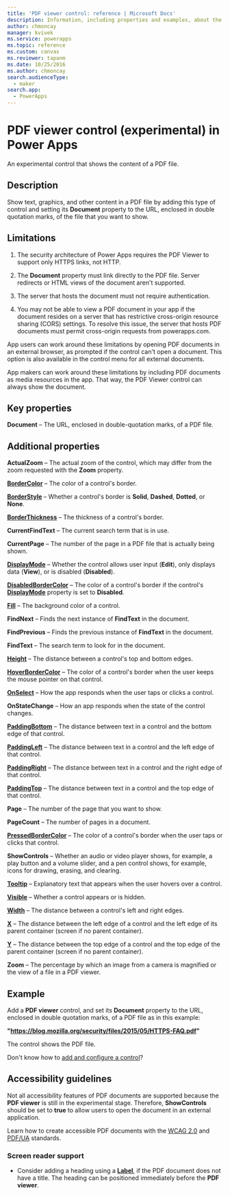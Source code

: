 ```yaml
---
title: 'PDF viewer control: reference | Microsoft Docs'
description: Information, including properties and examples, about the PDF viewer control
author: chmoncay
manager: kvivek
ms.service: powerapps
ms.topic: reference
ms.custom: canvas
ms.reviewer: tapanm
ms.date: 10/25/2016
ms.author: chmoncay
search.audienceType: 
  - maker
search.app: 
  - PowerApps
---
```

# PDF viewer control (experimental) in Power Apps
An experimental control that shows the content of a PDF file.

## Description
Show text, graphics, and other content in a PDF file by adding this type of control and setting its **Document** property to the URL, enclosed in double quotation marks, of the file that you want to show.

## Limitations
1. The security architecture of Power Apps requires the PDF Viewer to support only HTTPS links, not HTTP.  

2. The **Document** property must link directly to the PDF file. Server redirects or HTML views of the document aren't supported.

3. The server that hosts the document must not require authentication.

4. You may not be able to view a PDF document in your app if the document resides on a server that has restrictive cross-origin resource sharing (CORS) settings. To resolve this issue, the server that hosts PDF documents must permit cross-origin requests from powerapps.com.

App users can work around these limitations by opening PDF documents in an external browser, as prompted if the control can't open a document. This option is also available in the control menu for all external documents.

App makers can work around these limitations by including PDF documents as media resources in the app. That way, the PDF Viewer control can always show the document.

## Key properties
**Document** – The URL, enclosed in double-quotation marks, of a PDF file.

## Additional properties
**ActualZoom** – The actual zoom of the control, which may differ from the zoom requested with the **Zoom** property.

**[BorderColor](properties-color-border.md)** – The color of a control's border.

**[BorderStyle](properties-color-border.md)** – Whether a control's border is **Solid**, **Dashed**, **Dotted**, or **None**.

**[BorderThickness](properties-color-border.md)** – The thickness of a control's border.

**CurrentFindText** – The current search term that is in use.

**CurrentPage** – The number of the page in a PDF file that is actually being shown.

**[DisplayMode](properties-core.md)** – Whether the control allows user input (**Edit**), only displays data (**View**), or is disabled (**Disabled**).

**[DisabledBorderColor](properties-color-border.md)** – The color of a control's border if the control's **[DisplayMode](properties-core.md)** property is set to **Disabled**.

**[Fill](properties-color-border.md)** – The background color of a control.

**FindNext** – Finds the next instance of **FindText** in the document.

**FindPrevious** – Finds the previous instance of **FindText** in the document.

**FindText** – The search term to look for in the document.

**[Height](properties-size-location.md)** – The distance between a control's top and bottom edges.

**[HoverBorderColor](properties-color-border.md)** – The color of a control's border when the user keeps the mouse pointer on that control.

**[OnSelect](properties-core.md)** – How the app responds when the user taps or clicks a control.

**OnStateChange** – How an app responds when the state of the control changes.

**[PaddingBottom](properties-size-location.md)** – The distance between text in a control and the bottom edge of that control.

**[PaddingLeft](properties-size-location.md)** – The distance between text in a control and the left edge of that control.

**[PaddingRight](properties-size-location.md)** – The distance between text in a control and the right edge of that control.

**[PaddingTop](properties-size-location.md)** – The distance between text in a control and the top edge of that control.

**Page** – The number of the page that you want to show.

**PageCount** – The number of pages in a document.

**[PressedBorderColor](properties-color-border.md)** – The color of a control's border when the user taps or clicks that control.

**ShowControls** – Whether an audio or video player shows, for example, a play button and a volume slider, and a pen control shows, for example, icons for drawing, erasing, and clearing.

**[Tooltip](properties-core.md)** – Explanatory text that appears when the user hovers over a control.

**[Visible](properties-core.md)** – Whether a control appears or is hidden.

**[Width](properties-size-location.md)** – The distance between a control's left and right edges.

**[X](properties-size-location.md)** – The distance between the left edge of a control and the left edge of its parent container (screen if no parent container).

**[Y](properties-size-location.md)** – The distance between the top edge of a control and the top edge of the parent container (screen if no parent container).

**Zoom** – The percentage by which an image from a camera is magnified or the view of a file in a PDF viewer.

## Example

Add a **PDF viewer** control, and set its **Document** property to the URL, enclosed in double quotation marks, of a PDF file as in this example:

  **"https://blog.mozilla.org/security/files/2015/05/HTTPS-FAQ.pdf"**

The control shows the PDF file.

Don't know how to [add and configure a control](../add-configure-controls.md)?

## Accessibility guidelines

Not all accessibility features of PDF documents are supported because the **PDF viewer** is still in the experimental stage. Therefore, **ShowControls** should be set to **true** to allow users to open the document in an external application.

Learn how to create accessible PDF documents with the [WCAG 2.0](https://www.w3.org/TR/WCAG-TECHS/pdf.html) and [PDF/UA](https://www.pdfa.org/pdfua-the-iso-standard-for-universal-accessibility/) standards.

### Screen reader support
* Consider adding a heading using a **[Label](control-text-box.md)**, if the PDF document does not have a title. The heading can be positioned immediately before the **PDF viewer**.
